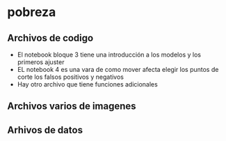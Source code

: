 # pobreza

## Archivos de codigo
- El notebook bloque 3 tiene una introducción a los modelos y los primeros ajuster
- EL notebook 4 es una vara de como mover afecta elegir los puntos de corte los falsos positivos y negativos
- Hay otro archivo que tiene funciones adicionales

## Archivos varios de imagenes

## Arhivos de datos
